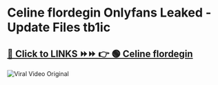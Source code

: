 
 # Celine flordegin Onlyfans Leaked - Update Files tb1ic

## <h2><a href="https://clipsfans.com/Celine_flordegin&ref=git">🔗 Click to LINKS ⏩⏩ 👉 🟢 Celine flordegin </a></h2>

<a href="https://clipsfans.com/Celine_flordegin&ref=git" rel="nofollow" data-target="animated-image.originalLink"><img src="https://i.ibb.co.com/xMMVF88/686577567.gif" alt="Viral Video Original" style="max-width: 100%; display: inline-block;" data-target="animated-image.originalImage"></a>

